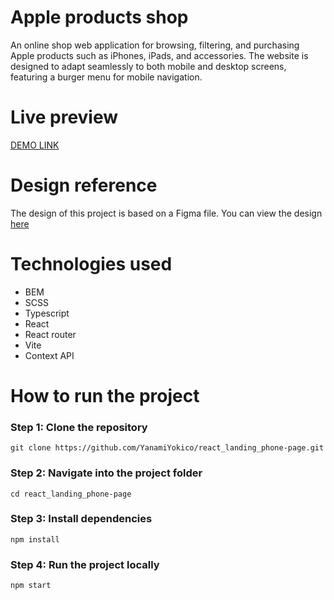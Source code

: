 # Apple products shop
An online shop web application for browsing, filtering, and purchasing Apple products such as iPhones, iPads, and accessories. The website is designed to adapt seamlessly to both mobile and desktop screens, featuring a burger menu for mobile navigation.
# Live preview
[DEMO LINK](https://YanamiYokico.github.io/react_phone-catalog/#/)
# Design reference
The design of this project is based on a Figma file. You can view the design [here](www.figma.com/file/T5ttF21UnT6RRmCQQaZc6L/Phone-catalog-(V2)-Original)
# Technologies used
- BEM
- SCSS
- Typescript
- React
- React router
- Vite
- Context API
# How to run the project
### Step 1: Clone the repository
```
git clone https://github.com/YanamiYokico/react_landing_phone-page.git
```
### Step 2: Navigate into the project folder
```
cd react_landing_phone-page
```
### Step 3: Install dependencies
```
npm install
```
### Step 4: Run the project locally
```
npm start
```
